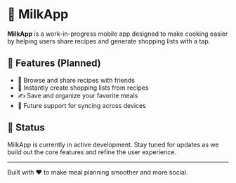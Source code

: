 # 🥛 MilkApp

**MilkApp** is a work-in-progress mobile app designed to make cooking easier by helping users share recipes and generate shopping lists with a tap.

## 📱 Features (Planned)

- 📖 Browse and share recipes with friends
- 🛒 Instantly create shopping lists from recipes
- ✍️ Save and organize your favorite meals
- 🔄 Future support for syncing across devices

## 🚧 Status

MilkApp is currently in active development. Stay tuned for updates as we build out the core features and refine the user experience.

---

Built with ❤️ to make meal planning smoother and more social.

